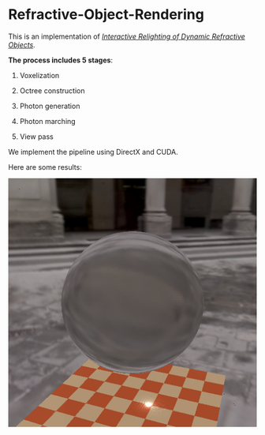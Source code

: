 # Refractive-Object-Rendering
This is an implementation of [*Interactive Relighting of Dynamic Refractive Objects*](http://dl.acm.org/citation.cfm?id=1360634).

**The process includes 5 stages**:

1. Voxelization

2. Octree construction

3. Photon generation

4. Photon marching

5. View pass

We implement the pipeline using DirectX and CUDA.

Here are some results:

![test](./1.png)




